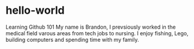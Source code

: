 # hello-world
Learning Github 101
My name is Brandon, I prevsiously worked in the medical field varous areas from tech jobs to nursing. I enjoy fishing, Lego, building computers and spending time with my family.
